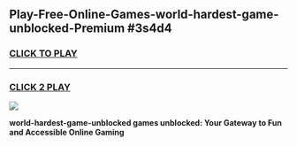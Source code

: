
## Play-Free-Online-Games-world-hardest-game-unblocked-Premium #3s4d4
<h3>
<a href="https://premium.freeplayer.one?title=world-hardest-game-unblocked&ref=8M">CLICK TO PLAY</a></h3>
<hr>

<h3>
<a href="https://premium.freeplayer.one?title=world-hardest-game-unblocked&ref=8M">CLICK 2 PLAY</a>
  
</h3>

<a href="https://premium.freeplayer.one?title=world-hardest-game-unblocked&ref=8M"><img src="https://clearcache.store/games.png"></a>


**world-hardest-game-unblocked games unblocked: Your Gateway to Fun and Accessible Online Gaming**
